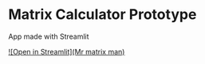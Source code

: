# Matrix Calculator Prototype

App made with Streamlit

[![Open in Streamlit](Mr matrix man)](https://blank-app-etwihlc9c7w.streamlit.app/)
